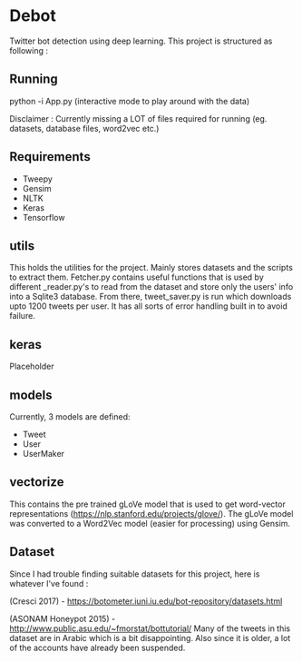 # Debot
Twitter bot detection using deep learning. This project is structured as following : 
## Running 
python -i App.py (interactive mode to play around with the data)

Disclaimer : Currently missing a LOT of files required for running (eg. datasets, database files, word2vec etc.)

## Requirements
* Tweepy
* Gensim
* NLTK
* Keras
* Tensorflow

## utils
This holds the utilities for the project. Mainly stores datasets and the scripts to extract them. Fetcher.py contains useful functions that is used by different <dataset>_reader.py's to read from the dataset and store only the users' info into a Sqlite3 database. From there, tweet_saver.py is run which downloads upto 1200 tweets per user. It has all sorts of error handling built in to avoid failure.
## keras
Placeholder
## models
Currently, 3 models are defined:
* Tweet
* User
* UserMaker
## vectorize
This contains the pre trained gLoVe model that is used to get word-vector representations (https://nlp.stanford.edu/projects/glove/). The gLoVe model was converted to a Word2Vec model (easier for processing) using Gensim. 

## Dataset
Since I had trouble finding suitable datasets for this project, here is whatever I've found : 

(Cresci 2017) - https://botometer.iuni.iu.edu/bot-repository/datasets.html

(ASONAM Honeypot 2015) - http://www.public.asu.edu/~fmorstat/bottutorial/ Many of the tweets in this dataset are in Arabic which is a bit disappointing. Also since it is older, a lot of the accounts have already been suspended.
